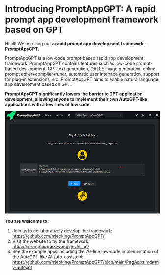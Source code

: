 # Introducing PromptAppGPT: A rapid prompt app development framework based on GPT 

Hi all! We're rolling out **a rapid prompt app development framework - PromptAppGPT.** 

PromptAppGPT is a low-code prompt-based rapid app development framework. PromptAppGPT contains features such as low-code prompt-based development, GPT text generation, DALLE image generation, online prompt editer+compiler+runer, automatic user interface generation, support for plug-in extensions, etc. PromptAppGPT aims to enable natural language app development based on GPT.

**PromptAppGPT significantly lowers the barrier to GPT application development, allowing anyone to implement their own AutoGPT-like applications with a few lines of low code.**

![My AutoGPT](images/apps/my_autogpt_run_note_1.png)

**You are wellcome to:**
1. Join us to collaboratively develop the framework: https://github.com/mleoking/PromptAppGPT/
2. Visit the website to try the framework: https://promptappgpt.wangzhishi.net/
3. See the example apps including the 70-line low-code implementation of the AutoGPT-like AI auto-assistant: https://github.com/mleoking/PromptAppGPT/blob/main/PagApps.md#my-autogpt

